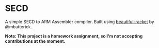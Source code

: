 # SECD
A simple SECD to ARM Assembler compiler. Built using [beautiful-racket](https://github.com/mbutterick/beautiful-racket) by @mbutterick.

**Note: This project is a homework assignment, so I'm not accepting contributions at the moment.**
